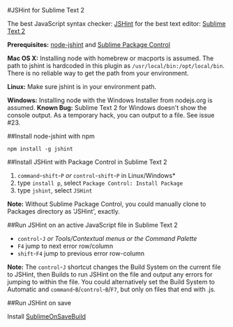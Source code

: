 #JSHint for Sublime Text 2

The best JavaScript syntax checker: [JSHint](http://www.jshint.com/) for the best text editor: [Sublime Text 2](http://www.sublimetext.com/2)

**Prerequisites:** [node-jshint](https://github.com/jshint/node-jshint) and [Sublime Package Control](http://wbond.net/sublime_packages/package_control/installation)

**Mac OS X:** Installing node with homebrew or macports is assumed. The path to jshint is hardcoded in this plugin as `/usr/local/bin:/opt/local/bin`. There is no reliable way to get the path from your environment.

**Linux:** Make sure jshint is in your environment path.

**Windows:** Installing node with the Windows Installer from nodejs.org is assumed. **Known Bug:** Sublime Text 2 for Windows doesn't show the console output. As a temporary hack, you can output to a file. See issue #23.

##Install node-jshint with npm

    npm install -g jshint

##Install JSHint with Package Control in Sublime Text 2

1. `command`-`shift`-`P` *or* `control`-`shift`-`P` in Linux/Windows*
2. type `install p`, select `Package Control: Install Package`
3. type `jshint`, select `JSHint`

**Note:** Without Sublime Package Control, you could manually clone to Packages directory as 'JSHint', exactly.

##Run JSHint on an active JavaScript file in Sublime Text 2

- `control`-`J` *or Tools/Contextual menus or the Command Palette*
- `F4` jump to next error row/column
- `shift`-`F4` jump to previous error row-column

**Note:** The `control`-`J` shortcut changes the Build System on the current file to JSHint, then Builds to run JSHint on the file and output any errors for jumping to within the file. You could alternatively set the Build System to Automatic and `command`-`B`/`control`-`B`/`F7`, but only on files that end with .js.

##Run JSHint on save

Install [SublimeOnSaveBuild](https://github.com/alexnj/SublimeOnSaveBuild)
